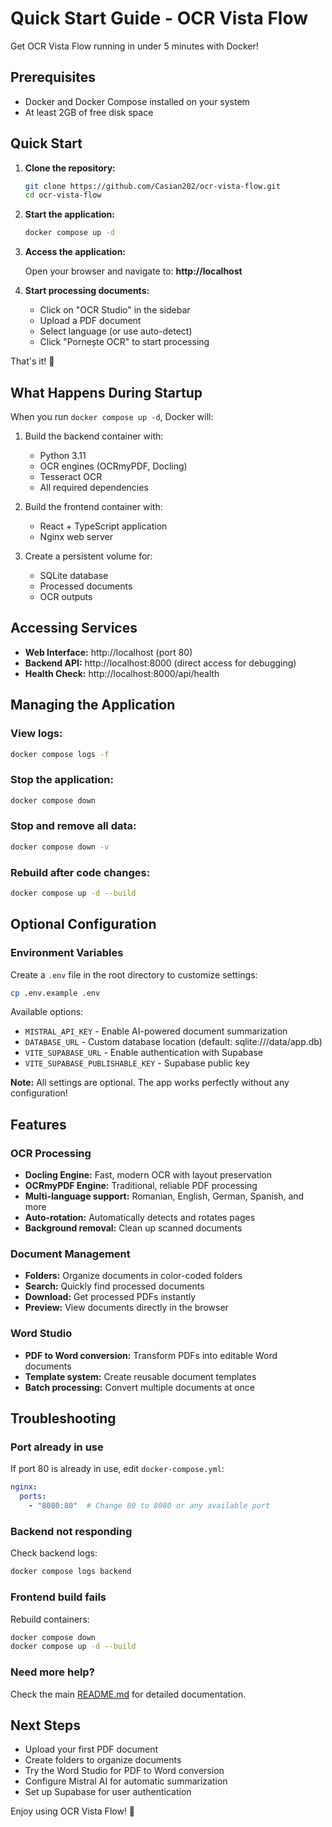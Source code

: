 # Quick Start Guide - OCR Vista Flow

Get OCR Vista Flow running in under 5 minutes with Docker!

## Prerequisites

- Docker and Docker Compose installed on your system
- At least 2GB of free disk space

## Quick Start

1. **Clone the repository:**
   ```bash
   git clone https://github.com/Casian202/ocr-vista-flow.git
   cd ocr-vista-flow
   ```

2. **Start the application:**
   ```bash
   docker compose up -d
   ```

3. **Access the application:**
   
   Open your browser and navigate to: **http://localhost**

4. **Start processing documents:**
   - Click on "OCR Studio" in the sidebar
   - Upload a PDF document
   - Select language (or use auto-detect)
   - Click "Pornește OCR" to start processing

That's it! 🎉

## What Happens During Startup

When you run `docker compose up -d`, Docker will:

1. Build the backend container with:
   - Python 3.11
   - OCR engines (OCRmyPDF, Docling)
   - Tesseract OCR
   - All required dependencies

2. Build the frontend container with:
   - React + TypeScript application
   - Nginx web server

3. Create a persistent volume for:
   - SQLite database
   - Processed documents
   - OCR outputs

## Accessing Services

- **Web Interface:** http://localhost (port 80)
- **Backend API:** http://localhost:8000 (direct access for debugging)
- **Health Check:** http://localhost:8000/api/health

## Managing the Application

### View logs:
```bash
docker compose logs -f
```

### Stop the application:
```bash
docker compose down
```

### Stop and remove all data:
```bash
docker compose down -v
```

### Rebuild after code changes:
```bash
docker compose up -d --build
```

## Optional Configuration

### Environment Variables

Create a `.env` file in the root directory to customize settings:

```bash
cp .env.example .env
```

Available options:
- `MISTRAL_API_KEY` - Enable AI-powered document summarization
- `DATABASE_URL` - Custom database location (default: sqlite:///data/app.db)
- `VITE_SUPABASE_URL` - Enable authentication with Supabase
- `VITE_SUPABASE_PUBLISHABLE_KEY` - Supabase public key

**Note:** All settings are optional. The app works perfectly without any configuration!

## Features

### OCR Processing
- **Docling Engine:** Fast, modern OCR with layout preservation
- **OCRmyPDF Engine:** Traditional, reliable PDF processing
- **Multi-language support:** Romanian, English, German, Spanish, and more
- **Auto-rotation:** Automatically detects and rotates pages
- **Background removal:** Clean up scanned documents

### Document Management
- **Folders:** Organize documents in color-coded folders
- **Search:** Quickly find processed documents
- **Download:** Get processed PDFs instantly
- **Preview:** View documents directly in the browser

### Word Studio
- **PDF to Word conversion:** Transform PDFs into editable Word documents
- **Template system:** Create reusable document templates
- **Batch processing:** Convert multiple documents at once

## Troubleshooting

### Port already in use
If port 80 is already in use, edit `docker-compose.yml`:
```yaml
nginx:
  ports:
    - "8080:80"  # Change 80 to 8080 or any available port
```

### Backend not responding
Check backend logs:
```bash
docker compose logs backend
```

### Frontend build fails
Rebuild containers:
```bash
docker compose down
docker compose up -d --build
```

### Need more help?
Check the main [README.md](README.md) for detailed documentation.

## Next Steps

- Upload your first PDF document
- Create folders to organize documents
- Try the Word Studio for PDF to Word conversion
- Configure Mistral AI for automatic summarization
- Set up Supabase for user authentication

Enjoy using OCR Vista Flow! 🚀
